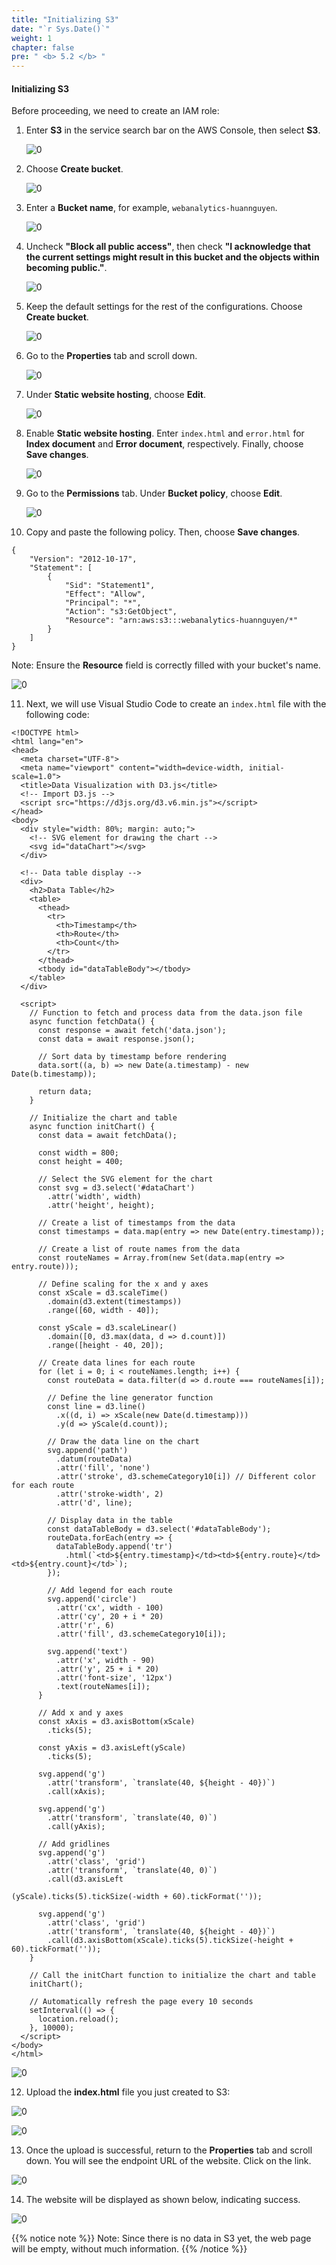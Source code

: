 ```yaml
---
title: "Initializing S3"
date: "`r Sys.Date()`"
weight: 1
chapter: false
pre: " <b> 5.2 </b> "
---
```


#### Initializing S3

Before proceeding, we need to create an IAM role:

1. Enter **S3** in the service search bar on the AWS Console, then select **S3**.

   ![0](/images/5-Databases/s3/img-38.png)

2. Choose **Create bucket**.

   ![0](/images/5-Databases/s3/img-37.png)

3. Enter a **Bucket name**, for example, `webanalytics-huannguyen`.

   ![0](/images/5-Databases/s3/img-36.png)

4. Uncheck **"Block all public access"**, then check **"I acknowledge that the current settings might result in this bucket and the objects within becoming public."**.

   ![0](/images/5-Databases/s3/img-35.png)

5. Keep the default settings for the rest of the configurations. Choose **Create bucket**.

   ![0](/images/5-Databases/s3/img-34.png)

6. Go to the **Properties** tab and scroll down.

   ![0](/images/5-Databases/s3/img-30.png)

7. Under **Static website hosting**, choose **Edit**.

   ![0](/images/5-Databases/s3/img-29.png)

8. Enable **Static website hosting**. Enter `index.html` and `error.html` for **Index document** and **Error document**, respectively. Finally, choose **Save changes**.

   ![0](/images/5-Databases/s3/img-28.png)

9. Go to the **Permissions** tab. Under **Bucket policy**, choose **Edit**.

   ![0](/images/5-Databases/s3/img-27.png)

10. Copy and paste the following policy. Then, choose **Save changes**.
```
{
    "Version": "2012-10-17",
    "Statement": [
        {
            "Sid": "Statement1",
            "Effect": "Allow",
            "Principal": "*",
            "Action": "s3:GetObject",
            "Resource": "arn:aws:s3:::webanalytics-huannguyen/*"
        }
    ]
}
```
   Note: Ensure the **Resource** field is correctly filled with your bucket's name.

   ![0](/images/5-Databases/s3/img-26.png)

11. Next, we will use Visual Studio Code to create an `index.html` file with the following code:

```
<!DOCTYPE html>
<html lang="en">
<head>
  <meta charset="UTF-8">
  <meta name="viewport" content="width=device-width, initial-scale=1.0">
  <title>Data Visualization with D3.js</title>
  <!-- Import D3.js -->
  <script src="https://d3js.org/d3.v6.min.js"></script>
</head>
<body>
  <div style="width: 80%; margin: auto;">
    <!-- SVG element for drawing the chart -->
    <svg id="dataChart"></svg>
  </div>
  
  <!-- Data table display -->
  <div>
    <h2>Data Table</h2>
    <table>
      <thead>
        <tr>
          <th>Timestamp</th>
          <th>Route</th>
          <th>Count</th>
        </tr>
      </thead>
      <tbody id="dataTableBody"></tbody>
    </table>
  </div>
  
  <script>
    // Function to fetch and process data from the data.json file
    async function fetchData() {
      const response = await fetch('data.json');
      const data = await response.json();
      
      // Sort data by timestamp before rendering
      data.sort((a, b) => new Date(a.timestamp) - new Date(b.timestamp));
      
      return data;
    }
    
    // Initialize the chart and table
    async function initChart() {
      const data = await fetchData();
      
      const width = 800;
      const height = 400;
      
      // Select the SVG element for the chart
      const svg = d3.select('#dataChart')
        .attr('width', width)
        .attr('height', height);
      
      // Create a list of timestamps from the data
      const timestamps = data.map(entry => new Date(entry.timestamp));
      
      // Create a list of route names from the data
      const routeNames = Array.from(new Set(data.map(entry => entry.route)));
      
      // Define scaling for the x and y axes
      const xScale = d3.scaleTime()
        .domain(d3.extent(timestamps))
        .range([60, width - 40]);
      
      const yScale = d3.scaleLinear()
        .domain([0, d3.max(data, d => d.count)])
        .range([height - 40, 20]);
      
      // Create data lines for each route
      for (let i = 0; i < routeNames.length; i++) {
        const routeData = data.filter(d => d.route === routeNames[i]);
        
        // Define the line generator function
        const line = d3.line()
          .x((d, i) => xScale(new Date(d.timestamp)))
          .y(d => yScale(d.count));
        
        // Draw the data line on the chart
        svg.append('path')
          .datum(routeData)
          .attr('fill', 'none')
          .attr('stroke', d3.schemeCategory10[i]) // Different color for each route
          .attr('stroke-width', 2)
          .attr('d', line);
        
        // Display data in the table
        const dataTableBody = d3.select('#dataTableBody');
        routeData.forEach(entry => {
          dataTableBody.append('tr')
            .html(`<td>${entry.timestamp}</td><td>${entry.route}</td><td>${entry.count}</td>`);
        });
        
        // Add legend for each route
        svg.append('circle')
          .attr('cx', width - 100)
          .attr('cy', 20 + i * 20)
          .attr('r', 6)
          .attr('fill', d3.schemeCategory10[i]);
        
        svg.append('text')
          .attr('x', width - 90)
          .attr('y', 25 + i * 20)
          .attr('font-size', '12px')
          .text(routeNames[i]);
      }
      
      // Add x and y axes
      const xAxis = d3.axisBottom(xScale)
        .ticks(5);
      
      const yAxis = d3.axisLeft(yScale)
        .ticks(5);
      
      svg.append('g')
        .attr('transform', `translate(40, ${height - 40})`)
        .call(xAxis);
      
      svg.append('g')
        .attr('transform', `translate(40, 0)`)
        .call(yAxis);
      
      // Add gridlines
      svg.append('g')
        .attr('class', 'grid')
        .attr('transform', `translate(40, 0)`)
        .call(d3.axisLeft

(yScale).ticks(5).tickSize(-width + 60).tickFormat(''));
      
      svg.append('g')
        .attr('class', 'grid')
        .attr('transform', `translate(40, ${height - 40})`)
        .call(d3.axisBottom(xScale).ticks(5).tickSize(-height + 60).tickFormat(''));
    }
    
    // Call the initChart function to initialize the chart and table
    initChart();
    
    // Automatically refresh the page every 10 seconds
    setInterval(() => {
      location.reload();
    }, 10000);
  </script>
</body>
</html>
```

   ![0](/images/5-Databases/s3/img-33.png)

12. Upload the **index.html** file you just created to S3:

   ![0](/images/5-Databases/s3/img-32.png)

   ![0](/images/5-Databases/s3/img-31.png)

13. Once the upload is successful, return to the **Properties** tab and scroll down. You will see the endpoint URL of the website. Click on the link.

   ![0](/images/5-Databases/s3/img-25.png)

14. The website will be displayed as shown below, indicating success.

   ![0](/images/5-Databases/s3/img-24.png)

   
{{% notice note %}}
Note: Since there is no data in S3 yet, the web page will be empty, without much information.
{{% /notice %}}